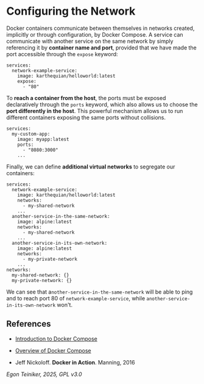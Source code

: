 # Configuring the Network
Docker containers communicate between themselves in networks created, implicitly 
or through configuration, by Docker Compose. 
A service can communicate with another service on the same network by simply referencing 
it by **container name and port**, provided that we have made the port accessible through 
the `expose` keyword:

```
services:
  network-example-service:
    image: karthequian/helloworld:latest
    expose:
      - "80"
```

To **reach a container from the host**, the ports must be exposed declaratively through 
the `ports` keyword, which also allows us to choose the **port differently in the host**. 
This powerful mechanism allows us to run different containers exposing the same ports 
without collisions.

```
services:
  my-custom-app:
    image: myapp:latest
    ports:
      - "8080:3000"
    ...
```

Finally, we can define **additional virtual networks** to segregate our containers:
```
services:
  network-example-service:
    image: karthequian/helloworld:latest
    networks: 
      - my-shared-network
    ...
  another-service-in-the-same-network:
    image: alpine:latest
    networks: 
      - my-shared-network
    ...
  another-service-in-its-own-network:
    image: alpine:latest
    networks: 
      - my-private-network
    ...
networks:
  my-shared-network: {}
  my-private-network: {}
```
We can see that a`nother-service-in-the-same-network` will be able to ping 
and to reach port 80 of `network-example-service`, while 
`another-service-in-its-own-network` won't.


## References
* [Introduction to Docker Compose](https://www.baeldung.com/docker-compose) 
* [Overview of Docker Compose](https://docs.docker.com/compose/)

* Jeff Nickoloff. **Docker in Action**. Manning, 2016 

*Egon Teiniker, 2025, GPL v3.0*